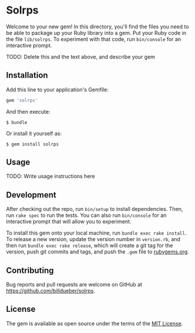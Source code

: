 # Solrps

Welcome to your new gem! In this directory, you'll find the files you need to be able to package up your Ruby library into a gem. Put your Ruby code in the file `lib/solrps`. To experiment with that code, run `bin/console` for an interactive prompt.

TODO: Delete this and the text above, and describe your gem

## Installation

Add this line to your application's Gemfile:

```ruby
gem 'solrps'
```

And then execute:

    $ bundle

Or install it yourself as:

    $ gem install solrps

## Usage

TODO: Write usage instructions here

## Development

After checking out the repo, run `bin/setup` to install dependencies. Then, run `rake spec` to run the tests. You can also run `bin/console` for an interactive prompt that will allow you to experiment.

To install this gem onto your local machine, run `bundle exec rake install`. To release a new version, update the version number in `version.rb`, and then run `bundle exec rake release`, which will create a git tag for the version, push git commits and tags, and push the `.gem` file to [rubygems.org](https://rubygems.org).

## Contributing

Bug reports and pull requests are welcome on GitHub at https://github.com/billdueber/solrps.

## License

The gem is available as open source under the terms of the [MIT License](https://opensource.org/licenses/MIT).
